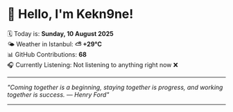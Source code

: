 # 👋 Hello, I'm Kekn9ne!

🗓️ Today is: **Sunday, 10 August 2025**  
🌤️ Weather in Istanbul: **⛅️  +29°C**  
📊 GitHub Contributions: **68**  
🎧 Currently Listening: Not listening to anything right now ❌

---

_"Coming together is a beginning, staying together is progress, and working together is success.  — *Henry Ford*"_

---
